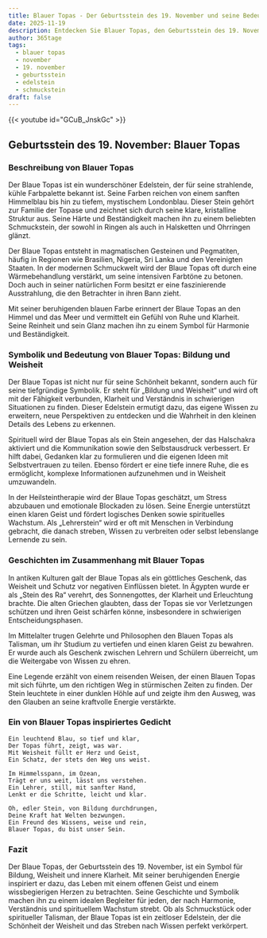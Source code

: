 ```yaml
---
title: Blauer Topas - Der Geburtsstein des 19. November und seine Bedeutung
date: 2025-11-19
description: Entdecken Sie Blauer Topas, den Geburtsstein des 19. November, der Bildung und Weisheit symbolisiert. Seine Symbolik und Geschichte werden Sie inspirieren.
author: 365tage
tags:
  - blauer topas
  - november
  - 19. november
  - geburtsstein
  - edelstein
  - schmuckstein
draft: false
---
```


{{< youtube id="GCuB_JnskGc" >}}

## Geburtsstein des 19. November: Blauer Topas

### Beschreibung von Blauer Topas

Der Blaue Topas ist ein wunderschöner Edelstein, der für seine strahlende, kühle Farbpalette bekannt ist. Seine Farben reichen von einem sanften Himmelblau bis hin zu tiefem, mystischem Londonblau. Dieser Stein gehört zur Familie der Topase und zeichnet sich durch seine klare, kristalline Struktur aus. Seine Härte und Beständigkeit machen ihn zu einem beliebten Schmuckstein, der sowohl in Ringen als auch in Halsketten und Ohrringen glänzt.

Der Blaue Topas entsteht in magmatischen Gesteinen und Pegmatiten, häufig in Regionen wie Brasilien, Nigeria, Sri Lanka und den Vereinigten Staaten. In der modernen Schmuckwelt wird der Blaue Topas oft durch eine Wärmebehandlung verstärkt, um seine intensiven Farbtöne zu betonen. Doch auch in seiner natürlichen Form besitzt er eine faszinierende Ausstrahlung, die den Betrachter in ihren Bann zieht.

Mit seiner beruhigenden blauen Farbe erinnert der Blaue Topas an den Himmel und das Meer und vermittelt ein Gefühl von Ruhe und Klarheit. Seine Reinheit und sein Glanz machen ihn zu einem Symbol für Harmonie und Beständigkeit.

### Symbolik und Bedeutung von Blauer Topas: Bildung und Weisheit

Der Blaue Topas ist nicht nur für seine Schönheit bekannt, sondern auch für seine tiefgründige Symbolik. Er steht für „Bildung und Weisheit“ und wird oft mit der Fähigkeit verbunden, Klarheit und Verständnis in schwierigen Situationen zu finden. Dieser Edelstein ermutigt dazu, das eigene Wissen zu erweitern, neue Perspektiven zu entdecken und die Wahrheit in den kleinen Details des Lebens zu erkennen.

Spirituell wird der Blaue Topas als ein Stein angesehen, der das Halschakra aktiviert und die Kommunikation sowie den Selbstausdruck verbessert. Er hilft dabei, Gedanken klar zu formulieren und die eigenen Ideen mit Selbstvertrauen zu teilen. Ebenso fördert er eine tiefe innere Ruhe, die es ermöglicht, komplexe Informationen aufzunehmen und in Weisheit umzuwandeln.

In der Heilsteintherapie wird der Blaue Topas geschätzt, um Stress abzubauen und emotionale Blockaden zu lösen. Seine Energie unterstützt einen klaren Geist und fördert logisches Denken sowie spirituelles Wachstum. Als „Lehrerstein“ wird er oft mit Menschen in Verbindung gebracht, die danach streben, Wissen zu verbreiten oder selbst lebenslange Lernende zu sein.

### Geschichten im Zusammenhang mit Blauer Topas

In antiken Kulturen galt der Blaue Topas als ein göttliches Geschenk, das Weisheit und Schutz vor negativen Einflüssen bietet. In Ägypten wurde er als „Stein des Ra“ verehrt, des Sonnengottes, der Klarheit und Erleuchtung brachte. Die alten Griechen glaubten, dass der Topas sie vor Verletzungen schützen und ihren Geist schärfen könne, insbesondere in schwierigen Entscheidungsphasen.

Im Mittelalter trugen Gelehrte und Philosophen den Blauen Topas als Talisman, um ihr Studium zu vertiefen und einen klaren Geist zu bewahren. Er wurde auch als Geschenk zwischen Lehrern und Schülern überreicht, um die Weitergabe von Wissen zu ehren.

Eine Legende erzählt von einem reisenden Weisen, der einen Blauen Topas mit sich führte, um den richtigen Weg in stürmischen Zeiten zu finden. Der Stein leuchtete in einer dunklen Höhle auf und zeigte ihm den Ausweg, was den Glauben an seine kraftvolle Energie verstärkte.

### Ein von Blauer Topas inspiriertes Gedicht

```
Ein leuchtend Blau, so tief und klar,  
Der Topas führt, zeigt, was war.  
Mit Weisheit füllt er Herz und Geist,  
Ein Schatz, der stets den Weg uns weist.  

Im Himmelsspann, im Ozean,  
Trägt er uns weit, lässt uns verstehen.  
Ein Lehrer, still, mit sanfter Hand,  
Lenkt er die Schritte, leicht und klar.  

Oh, edler Stein, von Bildung durchdrungen,  
Deine Kraft hat Welten bezwungen.  
Ein Freund des Wissens, weise und rein,  
Blauer Topas, du bist unser Sein.  
```

### Fazit

Der Blaue Topas, der Geburtsstein des 19. November, ist ein Symbol für Bildung, Weisheit und innere Klarheit. Mit seiner beruhigenden Energie inspiriert er dazu, das Leben mit einem offenen Geist und einem wissbegierigen Herzen zu betrachten. Seine Geschichte und Symbolik machen ihn zu einem idealen Begleiter für jeden, der nach Harmonie, Verständnis und spirituellem Wachstum strebt. Ob als Schmuckstück oder spiritueller Talisman, der Blaue Topas ist ein zeitloser Edelstein, der die Schönheit der Weisheit und das Streben nach Wissen perfekt verkörpert.